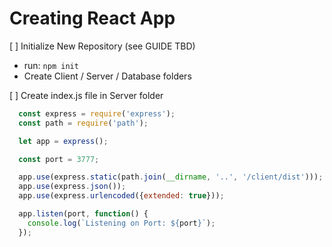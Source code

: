 # Creating React App

[ ] Initialize New Repository (see GUIDE TBD)
  - run: ``` npm init ```
  - Create Client / Server / Database folders

[ ] Create index.js file in Server folder

  ```javascript
    const express = require('express');
    const path = require('path');

    let app = express();

    const port = 3777;

    app.use(express.static(path.join(__dirname, '..', '/client/dist')));
    app.use(express.json());
    app.use(express.urlencoded({extended: true}));

    app.listen(port, function() {
      console.log(`Listening on Port: ${port}`);
    });
  ```
